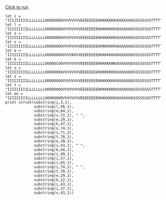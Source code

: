 [Click to run](https://dataexplorer.azure.com/clusters/help/databases/ContosoSales?query=H4sIAAAAAAAAA7WSPQvCMBCGd8H%2FEDop3KBN2ijiICIYFQW%2FdpUiwWLFpv5%2BW7mqg14UzTtlePrk7m3iyDDNuox5SqmRKjLBzDBrzAAzxqwwC8wSU37ndaqVONfHpV450Sdu9Zdv9fOv9JFd3%2Fth%2BgOh778rZ%2FqxPnPbfepWb%2F6oH754mMXLdDP96ayPeT3mvNuYWppt85M%2B7msaODTrwKoV9pwHEEMQ3oj3SAKhsCAXkP4N8ZhHXBaB36bHOYCQNJGBFDSRgmzShAHZoIkEeKsgiI0Fv29MrSNIjQbRtgCBtABhYAGwMHLSshLrvyN29X3brtwCcHpXLL1%2BBY6qFZWjBgAA)

```
let i =  "IIIJIIIIILLLLLLLLOOOOOOOOVVVVVVVVEEEEEEEEKKKKKKKKUUUUUUUUSSSSSSSSTTTTTTTTOOOOOOOO";
let l =  "IIIIIIIIILLLLLLLLOOOOOOOOVVVVVVVVEEEEEEEEKKKKKKKKUUUUUUUUSSSSSSSSTTTTTTTTOOOOOOOO";
let o =  "IIIIIIIIILLLLLLLLOOOOOOOOVVVVVVVVEEEEEEEEKKKKKKKKUUUUUUUUSSSSSSSSTTTTTTTTOOOOOOOO";
let v =  "IIIIIIIIILLLLLLLLOOOOOOOOVVVVVVVVEEEEEEEEKKRKKKKKUUUUUUUUSSSSSSSSTTTTTTTTOOOOOOOO";
let e =  "IIIIIIIIILLLLLLLLOOOOOOOOVVVVAVVVEEEEEEEEKKKKKKKKUUUUUUUUSSSSSSSSTTTTTTTTOOOOOOOO";
let k =  "IIIIIIIIILLLLLLLLOOOOOCOOVVVVVVVVEEEEEEEEKKKKKKNKUUUUUUUUSSSSSSSSTTTTTTTTOOOOOOOO";
let u =  "IIIIIIIIILLLLLLLLOOOOOOOOVVVVVVVVEEEEEEEEKKKKKKKKUUUUUUUUSSSSSSSSTTTTTTTTOOOOOOOO";
let s =  "IIIIIIIIILLLLLLLLOOOOOOOOVVVVVVVVEEEEEEEEKKKKKKKKUUUUUUUUSSSSSSSSTTTTTTTTOOOOOOOO";
let t =  "IIIIIIIIILLLLLLLLOOOOOOOOVVVVVVVVEEEEEEEEKKKKKKKKUUUUUUUUSSSSSSSSTTTTTHTTOOOOOOOO";
let oo = "IIIIIIIIILLLLLLLLOOOOOOOOVVVVVVVVEEEEEEEEKKKKKKKKUUUUUUUUSSSSSSSSTTTTTTTTOOOOOOOO";
print strcat(substring(i,3,1), 
             substring(l,56,1),  
             substring(o,64,1),  
             substring(v,72,1), " ", 
             substring(e,29,1), 
             substring(k,47,1), 
             substring(u,74,1), 
             substring(s,71,1), 
             substring(t,70,1), 
             substring(o,38,1),
             substring(v,43,1), " ",
             substring(k,44,1),
             substring(i,49,1),
             substring(i,57,1),
             substring(i,65,1),
             substring(i,74,1), " ",
             substring(t,70,1),
             substring(e,29,1),
             substring(k,22,1),
             substring(i,43,1),
             substring(i,37,1),
             substring(v,43,1))
```